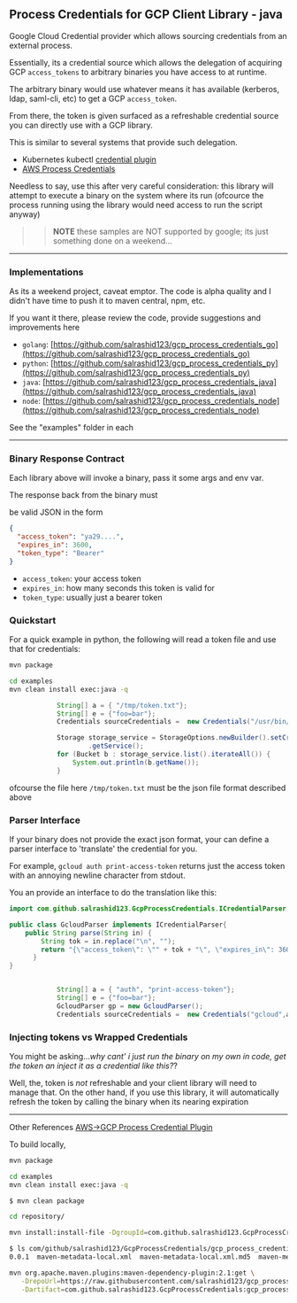 ## Process Credentials for GCP Client Library  - java

Google Cloud Credential provider which allows sourcing credentials from an external process.

Essentially, its a credential source which allows the delegation of acquiring GCP `access_tokens` to arbitrary binaries you have access to at runtime.

The arbitrary binary would use whatever means it has available (kerberos, ldap, saml-cli, etc) to get a GCP `access_token`.  

From there, the token is given surfaced as a refreshable credential source you can directly use with a GCP library.

This is similar to several systems that provide such delegation.

* Kubernetes kubectl [credential plugin](https://kubernetes.io/docs/reference/access-authn-authz/authentication/#client-go-credential-plugins)
* [AWS Process Credentials](https://docs.aws.amazon.com/cli/latest/userguide/cli-configure-sourcing-external.html)


Needless to say, use this after very careful consideration:  this library will attempt to execute a binary on the system where its run (ofcource the process running using the library would need access to run the script anyway)

>> **NOTE** these samples are NOT supported by google; its just something done on a weekend...

---

### Implementations

As its a weekend project, caveat emptor.  The code is alpha quality and I didn't have time to push it to maven central, npm, etc. 

If you want it there, please review the code, provide suggestions and improvements here

* `golang`: [https://github.com/salrashid123/gcp_process_credentials_go](https://github.com/salrashid123/gcp_process_credentials_go)
* `python`: [https://github.com/salrashid123/gcp_process_credentials_py](https://github.com/salrashid123/gcp_process_credentials_py)
* `java`: [https://github.com/salrashid123/gcp_process_credentials_java](https://github.com/salrashid123/gcp_process_credentials_java)
* `node`: [https://github.com/salrashid123/gcp_process_credentials_node](https://github.com/salrashid123/gcp_process_credentials_node)


See the "examples" folder in each

---

### Binary Response Contract

Each library above will invoke a binary, pass it some args and env var.

The response back from the binary must

be valid JSON in the form

```json
{
  "access_token": "ya29....",
  "expires_in": 3600,
  "token_type": "Bearer"
}
```

* `access_token`: your access token
* `expires_in`: how many seconds this token is valid for
* `token_type`:  usually just a bearer token



### Quickstart

For a quick example in python, the following will read a token file and use that for credentials:

```bash
mvn package

cd examples
mvn clean install exec:java -q
```

```java
            String[] a = { "/tmp/token.txt"};
            String[] e = {"foo=bar"};
            Credentials sourceCredentials =  new Credentials("/usr/bin/cat",a ,e, null);

            Storage storage_service = StorageOptions.newBuilder().setCredentials(sourceCredentials).build()
                    .getService();
            for (Bucket b : storage_service.list().iterateAll()) {
                System.out.println(b.getName());
            }
```

ofcourse the file  here `/tmp/token.txt` must be the json file format described above

### Parser Interface 

If your binary does not provide the exact json format, your can define a parser interface to 'translate' the credential for you.

For example,  `gcloud auth print-access-token` returns just the access token with an annoying newline character from stdout.

You an provide an interface to do the translation like this:

```java
import com.github.salrashid123.GcpProcessCredentials.ICredentialParser;

public class GcloudParser implements ICredentialParser{
    public String parse(String in) {
        String tok = in.replace("\n", "");
        return "{\"access_token\": \"" + tok + "\", \"expires_in\": 3600, \"token_type\": \"Bearer\"}";
      }
}


            String[] a = { "auth", "print-access-token"};
            String[] e = {"foo=bar"};
            GcloudParser gp = new GcloudParser();
            Credentials sourceCredentials =  new Credentials("gcloud",a ,e, gp);
```

### Injecting tokens vs Wrapped Credentials

You might be asking..._why cant' i just run the binary on my own in code, get the token an inject it as a credential like this?_?

Well, the, token is _not_ refreshable and your client library will need to manage that.  On the other hand, if you use this library, it will automatically refresh the token by calling the binary when its nearing expiration

---

Other References [AWS->GCP Process Credential Plugin](https://github.com/salrashid123/awscompat#process-credentials)


To build locally, 

```bash
mvn package

cd examples
mvn clean install exec:java -q

$ mvn clean package

cd repository/

mvn install:install-file -DgroupId=com.github.salrashid123.GcpProcessCredentials -DartifactId=gcp_process_credentials -Dversion=0.0.1 -Dfile=../target/gcp_process_credentials-0.0.1.jar -DgeneratePom=true -DlocalRepositoryPath=.  -DcreateChecksum=true -DpomFile=../pom.xml

$ ls com/github/salrashid123/GcpProcessCredentials/gcp_process_credentials/
0.0.1  maven-metadata-local.xml  maven-metadata-local.xml.md5  maven-metadata-local.xml.sha1

mvn org.apache.maven.plugins:maven-dependency-plugin:2.1:get \
   -DrepoUrl=https://raw.githubusercontent.com/salrashid123/gcp_process_credentials_java/repository/ \
   -Dartifact=com.github.salrashid123.GcpProcessCredentials:gcp_process_credentials:0.0.1
```